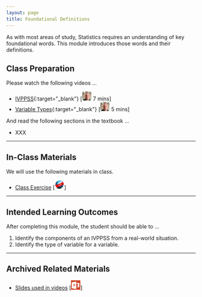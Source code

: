 ```yaml
---
layout: page
title: Foundational Definitions
---
```


As with most areas of study, Statistics requires an understanding of key foundational words.  This module introduces those words and their definitions.

## Class Preparation
Please watch the following videos ...

* [IVPPSS](https://vimeo.com/user45324800/ncstats-ivppss){:target="_blank"} [![Ogle](../../img/dhovid.png) 7 mins]
* [Variable Types](https://vimeo.com/user45324800/ncstats-vartypes){:target="_blank"} [![Ogle](../../img/dhovid.png) 5 mins]

And read the following sections in the textbook ...

* XXX

----

## In-Class Materials
We will use the following materials in class.

* [Class Exercise](Foundational_Defns_CE.html) [![Webpage](../../img/web.png)]

----

## Intended Learning Outcomes
After completing this module, the student should be able to ...

1. Identify the components of an IVPPSS from a real-world situation.
1. Identify the type of variable for a variable.

----

## Archived Related Materials

* [Slides used in videos](Foundational_Defns.pptx) [![PowerPoint](../../img/ppt.png)]

